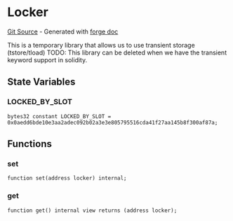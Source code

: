 # Locker
[Git Source](https://github.com/uniswap/v4-periphery/blob/cf451c4f55f36ea64c2007d331e3a3574225fc8b/src/libraries/Locker.sol) - Generated with [forge doc](https://book.getfoundry.sh/reference/forge/forge-doc)

This is a temporary library that allows us to use transient storage (tstore/tload)
TODO: This library can be deleted when we have the transient keyword support in solidity.


## State Variables
### LOCKED_BY_SLOT

```solidity
bytes32 constant LOCKED_BY_SLOT = 0x0aedd6bde10e3aa2adec092b02a3e3e805795516cda41f27aa145b8f300af87a;
```


## Functions
### set


```solidity
function set(address locker) internal;
```

### get


```solidity
function get() internal view returns (address locker);
```


